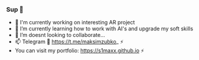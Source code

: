 ### Sup 👋
- 🔭 I'm currently working on interesting AR project
- 🌱 I’m currently learning how to work with AI's and upgrade my soft skills
- 🤔 I’m doesnt looking to collaborate...
- 📫 Telegram 🔗 https://t.me/maksimzubko_ ⚡️
- You can visit my portfolio: https://s1maxx.github.io ⚡️
